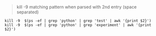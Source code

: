 > kill -9 matching pattern when parsed with 2nd entry (space separated)

```
kill -9  $(ps -ef | grep 'python' | grep 'test' | awk '{print $2}')
kill -9  $(ps -ef | grep 'python' | grep 'experiment' | awk '{print $2}')
```

